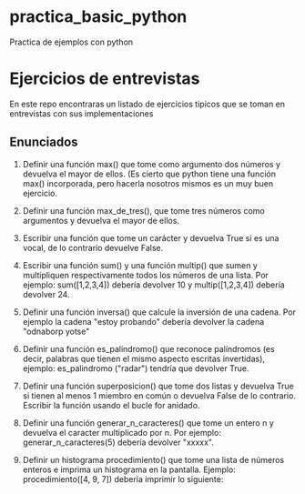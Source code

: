 # practica_basic_python
Practica de ejemplos con python

# Ejercicios de entrevistas
En este repo encontraras un listado de ejercicios tipicos que se toman en entrevistas con sus implementaciones

## Enunciados

1. Definir una función max() que tome como argumento dos números y 
devuelva el mayor de ellos. 
(Es cierto que python tiene una función max() incorporada, 
pero hacerla nosotros mismos es un muy buen ejercicio.

2. Definir una función max_de_tres(), que tome tres números como argumentos 
y devuelva el mayor de ellos.

3. Escribir una función que tome un carácter y devuelva True si es una vocal, de lo contrario devuelve False.

4. Escribir una función sum() y una función multip() que sumen y multipliquen respectivamente todos los números de una lista. Por ejemplo: sum([1,2,3,4]) debería devolver 10 y multip([1,2,3,4]) debería devolver 24.

5. Definir una función inversa() que calcule la inversión de una cadena. Por ejemplo la cadena "estoy probando" debería devolver la cadena "odnaborp yotse"

6. Definir una función es_palindromo() que reconoce palíndromos (es decir, palabras que tienen el mismo aspecto escritas invertidas), ejemplo: es_palindromo ("radar") tendría que devolver True.

7. Definir una función superposicion() que tome dos listas y devuelva True si tienen al menos 1 miembro en común o devuelva False de lo contrario. Escribir la función usando el bucle for anidado.

8. Definir una función generar_n_caracteres() que tome un entero n y devuelva el caracter multiplicado por n. Por ejemplo: generar_n_caracteres(5) debería devolver "xxxxx".

9. Definir un histograma procedimiento() que tome una lista de números enteros e imprima un histograma en la pantalla. Ejemplo: procedimiento([4, 9, 7]) debería imprimir lo siguiente:
